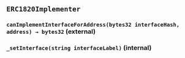 ## `ERC1820Implementer`






### `canImplementInterfaceForAddress(bytes32 interfaceHash, address) → bytes32` (external)





### `_setInterface(string interfaceLabel)` (internal)








